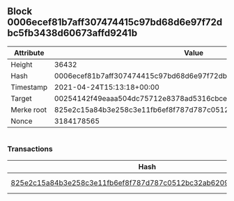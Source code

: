 ## Block 0006ecef81b7aff307474415c97bd68d6e97f72dbc5fb3438d60673affd9241b

Attribute | Value
--- | ---
Height | 36432
Hash | 0006ecef81b7aff307474415c97bd68d6e97f72dbc5fb3438d60673affd9241b
Timestamp | 2021-04-24T15:13:18+00:00
Target | 00254142f49eaaa504dc75712e8378ad5316cbcead634704b3734b6271167cc4
Merke root | 825e2c15a84b3e258c3e11fb6ef8f787d787c0512bc32ab6209aa4d2ca87dac3
Nonce | 3184178565

```

```

### Transactions

Hash | Amount
--- | ---
[825e2c15a84b3e258c3e11fb6ef8f787d787c0512bc32ab6209aa4d2ca87dac3](825e2c15a84b3e258c3e11fb6ef8f787d787c0512bc32ab6209aa4d2ca87dac3.md) | 10.00000000 SKEPTI 
